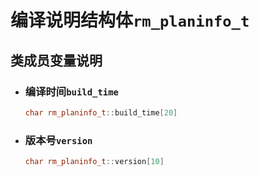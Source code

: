# 编译说明结构体`rm_planinfo_t`

## 类成员变量说明

- ### 编译时间`build_time`

    ```C++
    char rm_planinfo_t::build_time[20]
    ```

- ### 版本号`version`

    ```C++
    char rm_planinfo_t::version[10]
    ```
